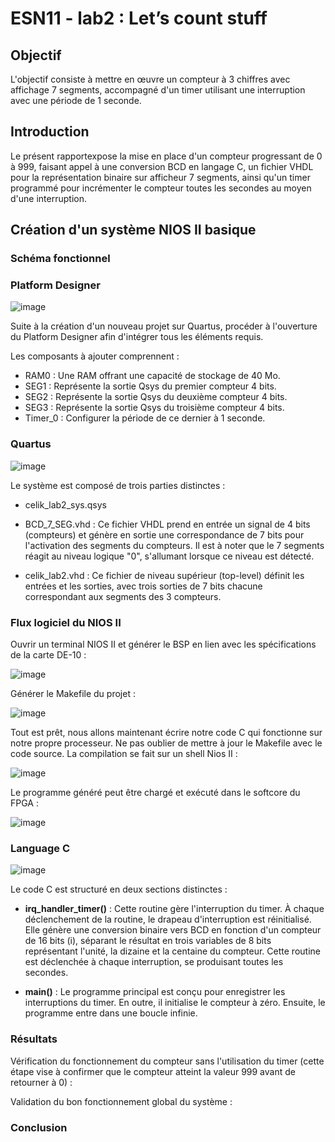 <h1> ESN11 - lab2 : Let’s count stuff </h1>

**<h2> Objectif </h2>**

L'objectif consiste à mettre en œuvre un compteur à 3 chiffres avec affichage 7 segments, accompagné d'un timer utilisant une interruption avec une période de 1 seconde.

<h2> Introduction </h2>

Le présent rapportexpose la mise en place d'un compteur progressant de 0 à 999, faisant appel à une conversion BCD en langage C, un fichier VHDL pour la représentation binaire sur afficheur 7 segments, ainsi qu'un timer programmé pour incrémenter le compteur toutes les secondes au moyen d'une interruption.
<h2> Création d'un système NIOS II basique </h2>

<h3> Schéma fonctionnel </h3>

<h3> Platform Designer </h3>

![image](https://github.com/ESN2024/celik_lab2/assets/117944504/543999b4-c638-4b7e-b1ff-b0edcc8c647c)

Suite à la création d'un nouveau projet sur Quartus, procéder à l'ouverture du Platform Designer afin d'intégrer tous les éléments requis.

Les composants à ajouter comprennent :

- RAM0 : Une RAM offrant une capacité de stockage de 40 Mo.
- SEG1 : Représente la sortie Qsys du premier compteur 4 bits.
- SEG2 : Représente la sortie Qsys du deuxième compteur 4 bits.
- SEG3 : Représente la sortie Qsys du troisième compteur 4 bits.
- Timer_0 : Configurer la période de ce dernier à 1 seconde.

<h3> Quartus </h3>

![image](https://github.com/ESN2024/celik_lab2/assets/117944504/eec8e1b0-1633-4086-bb7f-87e7aa76abe4)

Le système est composé de trois parties distinctes :

- celik_lab2_sys.qsys

- BCD_7_SEG.vhd : Ce fichier VHDL prend en entrée un signal de 4 bits (compteurs) et génère en sortie une correspondance de 7 bits pour l'activation des segments du compteurs. Il est à noter que le 7 segments réagit au niveau logique "0", s'allumant lorsque ce niveau est détecté.

- celik_lab2.vhd : Ce fichier de niveau supérieur (top-level) définit les entrées et les sorties, avec trois sorties de 7 bits chacune correspondant aux segments des 3 compteurs.

<h3> Flux logiciel du NIOS II </h3>

Ouvrir un terminal NIOS II et générer le BSP en lien avec les spécifications de la carte DE-10 :

![image](https://github.com/ESN2024/celik_lab2/assets/117944504/ebe5bc0d-e87a-4f5e-ae38-c82db2e1db4e)

Générer le Makefile du projet :

![image](https://github.com/ESN2024/celik_lab2/assets/117944504/5282a446-79ec-4683-b2ca-8feee2d1e756)

Tout est prêt, nous allons maintenant écrire notre code C qui fonctionne sur notre propre processeur. Ne pas oublier de mettre à jour le Makefile avec le code source. La compilation se fait sur un shell Nios II :

![image](https://github.com/ESN2024/celik_lab2/assets/117944504/3909ccea-5a81-4376-acb3-03f39afe25dd)

Le programme généré peut être chargé et exécuté dans le softcore du FPGA :

![image](https://github.com/ESN2024/celik_lab2/assets/117944504/cf975bec-1dbf-421a-ab79-c2db97d53171)

<h3> Language C </h3>

![image](https://github.com/ESN2024/celik_lab2/assets/117944504/85f65d89-ff4a-4552-b933-2e618be9ea0b)

Le code C est structuré en deux sections distinctes :

- **irq_handler_timer()** : Cette routine gère l'interruption du timer. À chaque déclenchement de la routine, le drapeau d'interruption est réinitialisé. Elle génère une conversion binaire vers BCD en fonction d'un compteur de 16 bits (i), séparant le résultat en trois variables de 8 bits représentant l'unité, la dizaine et la centaine du compteur. Cette routine est déclenchée à chaque interruption, se produisant toutes les secondes.

- **main()** : Le programme principal est conçu pour enregistrer les interruptions du timer. En outre, il initialise le compteur à zéro. Ensuite, le programme entre dans une boucle infinie.

<h3> Résultats </h3>

Vérification du fonctionnement du compteur sans l'utilisation du timer (cette étape vise à confirmer que le compteur atteint la valeur 999 avant de retourner à 0) :

Validation du bon fonctionnement global du système :

<h3> Conclusion </h3>


